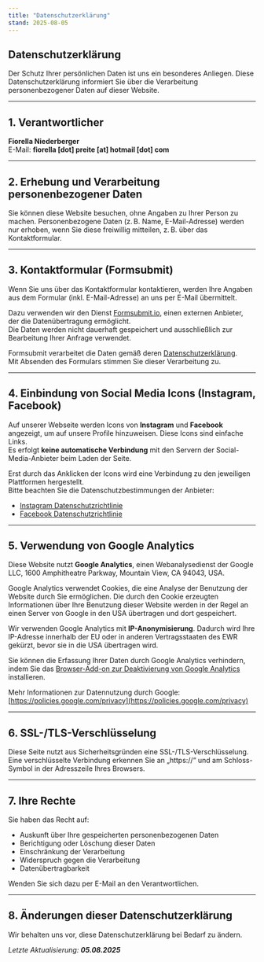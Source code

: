 ```yaml
---
title: "Datenschutzerklärung"
stand: 2025-08-05
---
```


## Datenschutzerklärung

Der Schutz Ihrer persönlichen Daten ist uns ein besonderes Anliegen. Diese Datenschutzerklärung informiert Sie über die Verarbeitung personenbezogener Daten auf dieser Website.

---

## 1. Verantwortlicher

**Fiorella Niederberger**  
E-Mail: **fiorella [dot] preite [at] hotmail [dot] com**

---

## 2. Erhebung und Verarbeitung personenbezogener Daten

Sie können diese Website besuchen, ohne Angaben zu Ihrer Person zu machen. Personenbezogene Daten (z. B. Name, E-Mail-Adresse) werden nur erhoben, wenn Sie diese freiwillig mitteilen, z. B. über das Kontaktformular.

---

## 3. Kontaktformular (Formsubmit)

Wenn Sie uns über das Kontaktformular kontaktieren, werden Ihre Angaben aus dem Formular (inkl. E-Mail-Adresse) an uns per E-Mail übermittelt.

Dazu verwenden wir den Dienst [Formsubmit.io](https://formsubmit.io), einen externen Anbieter, der die Datenübertragung ermöglicht.  
Die Daten werden nicht dauerhaft gespeichert und ausschließlich zur Bearbeitung Ihrer Anfrage verwendet.

Formsubmit verarbeitet die Daten gemäß deren [Datenschutzerklärung](https://formsubmit.io/legal/privacy-policy).  
Mit Absenden des Formulars stimmen Sie dieser Verarbeitung zu.

---

## 4. Einbindung von Social Media Icons (Instagram, Facebook)

Auf unserer Webseite werden Icons von **Instagram** und **Facebook** angezeigt, um auf unsere Profile hinzuweisen. Diese Icons sind einfache Links.  
Es erfolgt **keine automatische Verbindung** mit den Servern der Social-Media-Anbieter beim Laden der Seite.

Erst durch das Anklicken der Icons wird eine Verbindung zu den jeweiligen Plattformen hergestellt.  
Bitte beachten Sie die Datenschutzbestimmungen der Anbieter:

- [Instagram Datenschutzrichtlinie](https://privacycenter.instagram.com/policy)
- [Facebook Datenschutzrichtlinie](https://www.facebook.com/privacy/policy)

---

## 5. Verwendung von Google Analytics

Diese Website nutzt **Google Analytics**, einen Webanalysedienst der Google LLC, 1600 Amphitheatre Parkway, Mountain View, CA 94043, USA.

Google Analytics verwendet Cookies, die eine Analyse der Benutzung der Website durch Sie ermöglichen. Die durch den Cookie erzeugten Informationen über Ihre Benutzung dieser Website werden in der Regel an einen Server von Google in den USA übertragen und dort gespeichert.

Wir verwenden Google Analytics mit **IP-Anonymisierung**. Dadurch wird Ihre IP-Adresse innerhalb der EU oder in anderen Vertragsstaaten des EWR gekürzt, bevor sie in die USA übertragen wird.

Sie können die Erfassung Ihrer Daten durch Google Analytics verhindern, indem Sie das [Browser-Add-on zur Deaktivierung von Google Analytics](https://tools.google.com/dlpage/gaoptout?hl=de) installieren.

Mehr Informationen zur Datennutzung durch Google:  
[https://policies.google.com/privacy](https://policies.google.com/privacy)

---

## 6. SSL-/TLS-Verschlüsselung

Diese Seite nutzt aus Sicherheitsgründen eine SSL-/TLS-Verschlüsselung. Eine verschlüsselte Verbindung erkennen Sie an „https://“ und am Schloss-Symbol in der Adresszeile Ihres Browsers.

---

## 7. Ihre Rechte

Sie haben das Recht auf:

- Auskunft über Ihre gespeicherten personenbezogenen Daten
- Berichtigung oder Löschung dieser Daten
- Einschränkung der Verarbeitung
- Widerspruch gegen die Verarbeitung
- Datenübertragbarkeit

Wenden Sie sich dazu per E-Mail an den Verantwortlichen.

---

## 8. Änderungen dieser Datenschutzerklärung

Wir behalten uns vor, diese Datenschutzerklärung bei Bedarf zu ändern.

*Letzte Aktualisierung: **05.08.2025***
